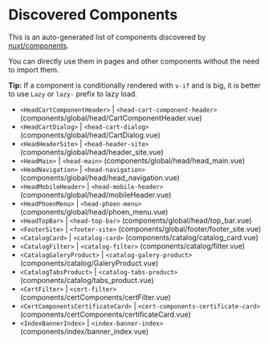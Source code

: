 # Discovered Components

This is an auto-generated list of components discovered by [nuxt/components](https://github.com/nuxt/components).

You can directly use them in pages and other components without the need to import them.

**Tip:** If a component is conditionally rendered with `v-if` and is big, it is better to use `Lazy` or `lazy-` prefix to lazy load.

- `<HeadCartComponentHeader>` | `<head-cart-component-header>` (components/global/head/CartComponentHeader.vue)
- `<HeadCartDialog>` | `<head-cart-dialog>` (components/global/head/CartDialog.vue)
- `<HeadHeaderSite>` | `<head-header-site>` (components/global/head/header_site.vue)
- `<HeadMain>` | `<head-main>` (components/global/head/head_main.vue)
- `<HeadNavigation>` | `<head-navigation>` (components/global/head/head_navigation.vue)
- `<HeadMobileHeader>` | `<head-mobile-header>` (components/global/head/mobileHeader.vue)
- `<HeadPhoenMenu>` | `<head-phoen-menu>` (components/global/head/phoen_menu.vue)
- `<HeadTopBar>` | `<head-top-bar>` (components/global/head/top_bar.vue)
- `<FooterSite>` | `<footer-site>` (components/global/footer/footer_site.vue)
- `<CatalogCard>` | `<catalog-card>` (components/catalog/catalog_card.vue)
- `<CatalogFilter>` | `<catalog-filter>` (components/catalog/filter.vue)
- `<CatalogGaleryProduct>` | `<catalog-galery-product>` (components/catalog/GaleryProduct.vue)
- `<CatalogTabsProduct>` | `<catalog-tabs-product>` (components/catalog/tabs_product.vue)
- `<CertFilter>` | `<cert-filter>` (components/certComponents/certFilter.vue)
- `<CertComponentsCertificateCard>` | `<cert-components-certificate-card>` (components/certComponents/certificateCard.vue)
- `<IndexBannerIndex>` | `<index-banner-index>` (components/index/banner_index.vue)
